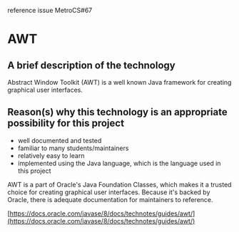 reference issue MetroCS#67

# AWT

## A brief description of the technology
Abstract Window Toolkit (AWT) is a well known Java framework for creating graphical user interfaces.

## Reason(s) why this technology is an appropriate possibility for this project
* well documented and tested
* familiar to many students/maintainers
* relatively easy to learn
* implemented using the Java language, which is the language used in this project

AWT is a part of Oracle's Java Foundation Classes, which makes it a trusted choice for creating graphical user interfaces. Because it's backed by Oracle, there is adequate documentation for maintainers to reference.

[https://docs.oracle.com/javase/8/docs/technotes/guides/awt/](https://docs.oracle.com/javase/8/docs/technotes/guides/awt/)
